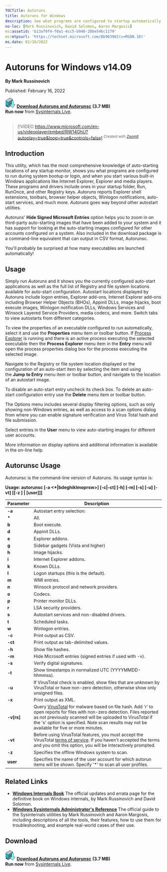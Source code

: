 ```yaml
---
TOCTitle: Autoruns
title: Autoruns for Windows
description: See what programs are configured to startup automatically when your system boots and you login.
no-loc: [Mark Russinovich, David Solomon, Aaron Margosis]
ms:assetid: 'b13af0f4-f0a1-4cc5-b940-20be546c1179'
ms:mtpsurl: 'https://technet.microsoft.com/Bb963902(v=MSDN.10)'
ms.date: 02/16/2022
---
```


# Autoruns for Windows v14.09

**By Mark Russinovich**

Published: February 16, 2022

[![Download](media/shared/Download_sm.png)](https://download.sysinternals.com/files/Autoruns.zip) [**Download Autoruns and Autorunsc**](https://download.sysinternals.com/files/Autoruns.zip) **(3.7 MB)**  
**Run now** from [Sysinternals Live](https://live.sysinternals.com/autoruns.exe).
<br><br>
> [!VIDEO https://www.microsoft.com/en-us/videoplayer/embed/RW14GhU?autoplay=true&loop=true&controls=false]
<sup><i>Created with [ZoomIt](zoomit.md)</i></sup>

## Introduction

This utility, which has the most comprehensive knowledge of
auto-starting locations of any startup monitor, shows you what programs
are configured to run during system bootup or login, and when you start
various built-in Windows applications like Internet Explorer, Explorer
and media players. These programs and drivers include ones in your
startup folder, Run, RunOnce, and other Registry keys.
*Autoruns* reports Explorer shell extensions, toolbars, browser helper
objects, Winlogon notifications, auto-start services, and much
more. *Autoruns* goes way beyond other autostart utilities.

*Autoruns*' **Hide Signed Microsoft Entries** option helps you to zoom
in on third-party auto-starting images that have been added to your
system and it has support for looking at the auto-starting images
configured for other accounts configured on a system. Also included in
the download package is a command-line equivalent that can output in CSV
format, Autorunsc.

You'll probably be surprised at how many executables are launched
automatically!

## Usage

Simply run *Autoruns* and it shows you the currently configured
auto-start applications as well as the full list of Registry and file
system locations available for auto-start configuration. Autostart
locations displayed by Autoruns include logon entries, Explorer add-ons,
Internet Explorer add-ons including Browser Helper Objects (BHOs),
Appinit DLLs, image hijacks, boot execute images, Winlogon notification
DLLs, Windows Services and Winsock Layered Service Providers, media
codecs, and more. Switch tabs to view autostarts from different
categories.

To view the properties of an executable configured to run automatically,
select it and use the **Properties** menu item or toolbar button. If
[Process Explorer](process-explorer.md) is
running and there is an active process executing the selected executable
then the **Process Explorer** menu item in the **Entry** menu will open
the process properties dialog box for the process executing the selected
image.

Navigate to the Registry or file system location displayed or the
configuration of an auto-start item by selecting the item and using
the **Jump** **to Entry** menu item or toolbar button, and navigate to
the location of an autostart image.

To disable an auto-start entry uncheck its check box. To delete an
auto-start configuration entry use the **Delete** menu item or toolbar
button.

The Options menu includes several display filtering options, such as
only showing non-Windows entries, as well as access to a scan options
dialog from where you can enable signature verification and Virus Total
hash and file submission.

Select entries in the **User** menu to view auto-starting images for
different user accounts.

More information on display options and additional information is
available in the on-line help.  

## Autorunsc Usage

Autorunsc is the command-line version of Autoruns. Its usage syntax is:

**Usage: autorunsc \[-a &lt;\*|bdeghiklmoprsw&gt;\] \[-c|-ct\] \[-h\]
\[-m\] \[-s\] \[-u\] \[-vt\] \[\[-z \] | \[user\]\]\]**

| Parameter    | Description                                                                                                                                                                                                                                                                                                         |
|--------------|---------------------------------------------------------------------------------------------------------------------------------------------------------------------------------------------------------------------------------------------------------------------------------------------------------------------|
| **-a**       | Autostart entry selection:                                                                                                                                                                                                                                                                                          |
| **\***       | All.                                                                                                                                                                                                                                                                                                                |
| **b**        | Boot execute.                                                                                                                                                                                                                                                                                                       |
| **d**        | Appinit DLLs.                                                                                                                                                                                                                                                                                                       |
| **e**        | Explorer addons.                                                                                                                                                                                                                                                                                                    |
| **g**        | Sidebar gadgets (Vista and higher)                                                                                                                                                                                                                                                                                  |
| **h**        | Image hijacks.                                                                                                                                                                                                                                                                                                      |
| **i**        | Internet Explorer addons.                                                                                                                                                                                                                                                                                           |
| **k**        | Known DLLs.                                                                                                                                                                                                                                                                                                         |
| **l**        | Logon startups (this is the default).                                                                                                                                                                                                                                                                               |
| **m**        | WMI entries.                                                                                                                                                                                                                                                                                                        |
| **n**        | Winsock protocol and network providers.                                                                                                                                                                                                                                                                             |
| **o**        | Codecs.                                                                                                                                                                                                                                                                                                             |
| **p**        | Printer monitor DLLs.                                                                                                                                                                                                                                                                                               |
| **r**        | LSA security providers.                                                                                                                                                                                                                                                                                             |
| **s**        | Autostart services and non-disabled drivers.                                                                                                                                                                                                                                                                        |
| **t**        | Scheduled tasks.                                                                                                                                                                                                                                                                                                    |
| **w**        | Winlogon entries.                                                                                                                                                                                                                                                                                                   |
| **-c**       | Print output as CSV.                                                                                                                                                                                                                                                                                                |
| **-ct**      | Print output as tab-delimited values.                                                                                                                                                                                                                                                                               |
| **-h**       | Show file hashes.                                                                                                                                                                                                                                                                                                   |
| **-m**       | Hide Microsoft entries (signed entries if used with -v).                                                                                                                                                                                                                                                            |
| **-s**       | Verify digital signatures.                                                                                                                                                                                                                                                                                          |
| **-t**       | Show timestamps in normalized UTC (YYYYMMDD-hhmmss).                                                                                                                                                                                                                                                                |
| **-u**       | If VirusTotal check is enabled, show files that are unknown by VirusTotal or have non-zero detection, otherwise show only unsigned files.                                                                                                                                                                           |
| **-x**       | Print output as XML.                                                                                                                                                                                                                                                                                                |
| **-v\[rs\]** | Query [VirusTotal](https://www.virustotal.com/) for malware based on file hash. Add 'r' to open reports for files with non-zero detection. Files reported as not previously scanned will be uploaded to VirusTotal if the 's' option is specified. Note scan results may not be available for five or more minutes. |
| **-vt**      | Before using VirusTotal features, you must accept the VirusTotal [terms of service](https://www.virustotal.com/en/about/terms-of-service/). If you haven't accepted the terms and you omit this option, you will be interactively prompted.                                                                         |
| **-z**       | Specifies the offline Windows system to scan.                                                                                                                                                                                                                                                                       |
| **user**     | Specifies the name of the user account for which autorun items will be shown. Specify '\*' to scan all user profiles.                                                                                                                                                                                               |

## Related Links

-   [**Windows Internals Book**](~/resources/windows-internals.md)  The official updates and errata page for the definitive book on
    Windows internals, by Mark Russinovich and David Solomon.
-   [**Windows Sysinternals Administrator's Reference**](~/resources/troubleshooting-book.md)  The
    official guide to the Sysinternals utilities by Mark Russinovich and
    Aaron Margosis, including descriptions of all the tools, their
    features, how to use them for troubleshooting, and example
    real-world cases of their use.

## Download

[![Download](media/shared/Download_sm.png)](https://download.sysinternals.com/files/Autoruns.zip) [**Download Autoruns and Autorunsc**](https://download.sysinternals.com/files/Autoruns.zip) **(3.7 MB)**  
**Run now** from [Sysinternals Live](https://live.sysinternals.com/autoruns.exe).
